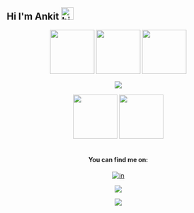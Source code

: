 
## Hi I'm Ankit <img src="https://user-images.githubusercontent.com/1303154/88677602-1635ba80-d120-11ea-84d8-d263ba5fc3c0.gif" width="28px" alt="hi">


<p align="center">
  <img src="https://media3.giphy.com/media/ln7z2eWriiQAllfVcn/200w.webp" width="100">
  <img src="https://i.giphy.com/media/LMt9638dO8dftAjtco/200.webp" width="100">
  <img src="https://i.giphy.com/media/eNAsjO55tPbgaor7ma/200w.webp" width="100">

  
</p>

<div align="center">

<img src="https://github.com/SP-XD/SP-XD/blob/main/images/dino.gif?raw=true" />


<br>
<p align="center">
<img src="https://i.giphy.com/media/KzJkzjggfGN5Py6nkT/200.webp" width="100">
<img src="https://i.giphy.com/media/IdyAQJVN2kVPNUrojM/200.webp" width="100"><br><br>
  
</p>


#### You can find me on:<br>
  [![in](https://user-images.githubusercontent.com/54376246/123296510-55d57400-d534-11eb-85b1-0835b35f9c35.gif)](https://www.linkedin.com/in/ankit-sharma-7843aa187)


<img align = "center"  src = "https://github-readme-stats.vercel.app/api?username=ANKITSHARMA98&count_private=true&show_icons=true&theme=highcontrast"><br>
<a href="https://github.com/ANKITSHARMA98">
  
  <img align="center" src="https://github-readme-stats.vercel.app/api/top-langs/?username=ANKITSHARMA98&count_private=true&layout=compact&theme=highcontrast" />
  

</a>
 

 <br>




</div>

